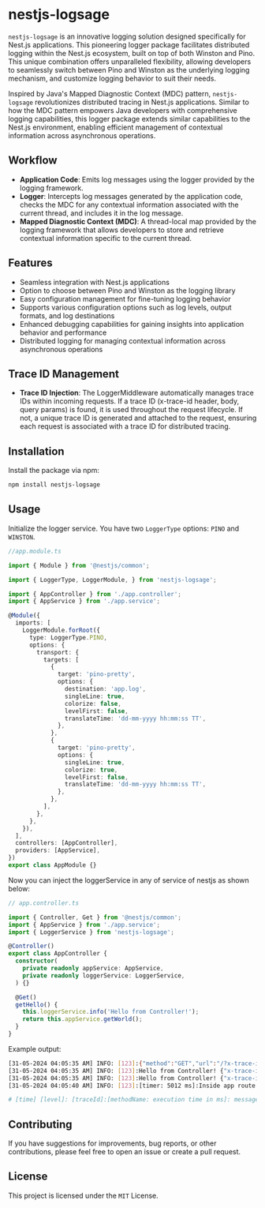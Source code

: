 # nestjs-logsage

`nestjs-logsage` is an innovative logging solution designed specifically for Nest.js applications. This pioneering logger package facilitates distributed logging within the Nest.js ecosystem, built on top of both Winston and Pino. This unique combination offers unparalleled flexibility, allowing developers to seamlessly switch between Pino and Winston as the underlying logging mechanism, and customize logging behavior to suit their needs.

Inspired by Java's Mapped Diagnostic Context (MDC) pattern, `nestjs-logsage` revolutionizes distributed tracing in Nest.js applications. Similar to how the MDC pattern empowers Java developers with comprehensive logging capabilities, this logger package extends similar capabilities to the Nest.js environment, enabling efficient management of contextual information across asynchronous operations.

## Workflow

- **Application Code**: Emits log messages using the logger provided by the logging framework.
- **Logger**: Intercepts log messages generated by the application code, checks the MDC for any contextual information associated with the current thread, and includes it in the log message.
- **Mapped Diagnostic Context (MDC)**: A thread-local map provided by the logging framework that allows developers to store and retrieve contextual information specific to the current thread.

## Features

- Seamless integration with Nest.js applications
- Option to choose between Pino and Winston as the logging library
- Easy configuration management for fine-tuning logging behavior
- Supports various configuration options such as log levels, output formats, and log destinations
- Enhanced debugging capabilities for gaining insights into application behavior and performance
- Distributed logging for managing contextual information across asynchronous operations

## Trace ID Management

- **Trace ID Injection**: The LoggerMiddleware automatically manages trace IDs within incoming requests. If a trace ID (x-trace-id header, body, query params) is found, it is used throughout the request lifecycle. If not, a unique trace ID is generated and attached to the request, ensuring each request is associated with a trace ID for distributed tracing.

## Installation

Install the package via npm:

```bash
npm install nestjs-logsage
```


## Usage

Initialize the logger service. You have two `LoggerType` options: `PINO` and `WINSTON`.

```typescript
//app.module.ts

import { Module } from '@nestjs/common';

import { LoggerType, LoggerModule, } from 'nestjs-logsage';

import { AppController } from './app.controller';
import { AppService } from './app.service';

@Module({
  imports: [
    LoggerModule.forRoot({
      type: LoggerType.PINO,
      options: {
        transport: {
          targets: [
            {
              target: 'pino-pretty',
              options: {
                destination: 'app.log',
                singleLine: true,
                colorize: false,
                levelFirst: false,
                translateTime: 'dd-mm-yyyy hh:mm:ss TT',
              },
            },
            {
              target: 'pino-pretty',
              options: {
                singleLine: true,
                colorize: true,
                levelFirst: false,
                translateTime: 'dd-mm-yyyy hh:mm:ss TT',
              },
            },
          ],
        },
      },
    }),
  ],
  controllers: [AppController],
  providers: [AppService],
})
export class AppModule {}

```

Now you can inject the loggerService in any of service of nestjs as shown below:

```typescript
// app.controller.ts

import { Controller, Get } from '@nestjs/common';
import { AppService } from './app.service';
import { LoggerService } from 'nestjs-logsage';

@Controller()
export class AppController {
  constructor(
    private readonly appService: AppService,
    private readonly loggerService: LoggerService,
  ) {}

  @Get()
  getHello() {
    this.loggerService.info('Hello from Controller!');
    return this.appService.getWorld();
  }
}
```

Example output:

```bash
[31-05-2024 04:05:35 AM] INFO: [123]:{"method":"GET","url":"/?x-trace-id=123","headers":{"host":"localhost:3000","user-agent":"curl/8.4.0","accept":"*/*","x-trace-id":"123"},"query":{"x-trace-id":"123"},"body":{}} {"x-trace-id":"123"}
[31-05-2024 04:05:35 AM] INFO: [123]:Hello from Controller! {"x-trace-id":"123"}
[31-05-2024 04:05:35 AM] INFO: [123]:Hello from Controller! {"x-trace-id":"123"}
[31-05-2024 04:05:40 AM] INFO: [123]:[timer: 5012 ms]:Inside app route after 5s {"EXECUTION_LOG_START_TIME":1717131035412,"EXECUTION_LOG_CALLER":"timer"} {"x-trace-id":"123"}

# [time] [level]: [traceId]:[methodName: execution time in ms]: message
```

## Contributing

If you have suggestions for improvements, bug reports, or other contributions, please feel free to open an issue or create a pull request.

## License

This project is licensed under the `MIT` License.
